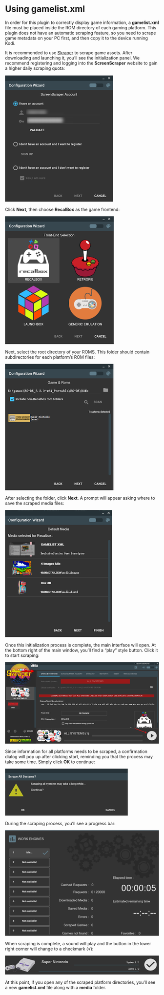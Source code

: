 # Using gamelist.xml

In order for this plugin to correctly display game information, a **gamelist.xml** file must be placed inside the ROM directory of each gaming platform.
This plugin does not have an automatic scraping feature, so you need to scrape game metadata on your PC first, and then copy it to the device running Kodi.

It is recommended to use [Skraper](https://www.skraper.net/) to scrape game assets. After downloading and launching it, you’ll see the initialization panel. We recommend registering and logging into the **ScreenScraper** website to gain a higher daily scraping quota:

![](../images/login-screenscraper.png)

Click **Next**, then choose **RecalBox** as the game frontend:

![](../images/recalbox.png)

Next, select the root directory of your ROMS. This folder should contain subdirectories for each platform’s ROM files:

![](../images/select-rom-base-path.png)

After selecting the folder, click **Next**. A prompt will appear asking where to save the scraped media files:

![](../images/media-paths.png)

Once this initialization process is complete, the main interface will open. At the bottom right of the main window, you’ll find a “play” style button. Click it to start scraping:

![](../images/play-btn.png)

Since information for all platforms needs to be scraped, a confirmation dialog will pop up after clicking start, reminding you that the process may take some time. Simply click **OK** to continue:

![](../images/scraper_confirm.png)

During the scraping process, you’ll see a progress bar:

![](../images/scraper_progress.png)

When scraping is complete, a sound will play and the button in the lower right corner will change to a checkmark (√):

![](../images/finished.png)

At this point, if you open any of the scraped platform directories, you’ll see a new **gamelist.xml** file along with a **media** folder.
